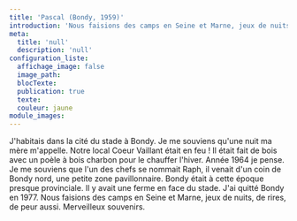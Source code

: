 ```yaml
---
title: 'Pascal (Bondy, 1959)'
introduction: 'Nous faisions des camps en Seine et Marne, jeux de nuits, de rires, de peur aussi. Merveilleux souvenirs.'
meta:
  title: 'null'
  description: 'null'
configuration_liste:
  affichage_image: false
  image_path:
  blocTexte:
  publication: true
  texte:
  couleur: jaune
module_images:
---
```



J'habitais dans la cit&eacute; du stade &agrave; Bondy. Je me souviens qu'une nuit ma m&egrave;re m'appelle. Notre local Coeur Vaillant &eacute;tait en feu ! Il &eacute;tait fait de bois avec un po&egrave;le &agrave; bois charbon pour le chauffer l'hiver. Ann&eacute;e 1964 je pense. Je me souviens que l'un des chefs se nommait Raph, il venait d'un coin de Bondy nord, une petite zone pavillonnaire. Bondy &eacute;tait &agrave; cette &eacute;poque presque provinciale. Il y avait une ferme en face du stade. J'ai quitt&eacute; Bondy en 1977. Nous faisions des camps en Seine et Marne, jeux de nuits, de rires, de peur aussi. Merveilleux souvenirs.